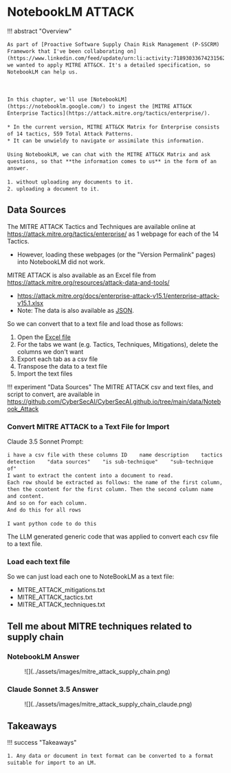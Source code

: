 # NotebookLM ATTACK

!!! abstract "Overview"


    As part of [Proactive Software Supply Chain Risk Management (P-SSCRM) Framework that I've been collaborating on](https://www.linkedin.com/feed/update/urn:li:activity:7189303367423156224/), we wanted to apply MITRE ATT&CK. It's a detailed specification, so NotebookLM can help us.

    

    In this chapter, we'll use [NotebookLM](https://notebooklm.google.com/) to ingest the [MITRE ATT&CK Enterprise Tactics](https://attack.mitre.org/tactics/enterprise/). 

    * In the current version, MITRE ATT&CK Matrix for Enterprise consists of 14 tactics, 559 Total Attack Patterns. 
    * It can be unwieldy to navigate or assimilate this information. 

    Using NotebookLM, we can chat with the MITRE ATT&CK Matrix and ask questions, so that **the information comes to us** in the form of an answer. 

    1. without uploading any documents to it.
    2. uploading a document to it.

## Data Sources

The MITRE ATTACK Tactics and Techniques are available online at https://attack.mitre.org/tactics/enterprise/ as 1 webpage for each of the 14 Tactics.

* However, loading these webpages (or the "Version Permalink" pages) into NotebookLM did not work.

MITRE ATTACK is also available as an Excel file from https://attack.mitre.org/resources/attack-data-and-tools/

 * https://attack.mitre.org/docs/enterprise-attack-v15.1/enterprise-attack-v15.1.xlsx
 * Note: The data is also available as [JSON](https://raw.githubusercontent.com/mitre/cti/master/enterprise-attack/enterprise-attack.json). 


So we can convert that to a text file and load those as follows:

1. Open the [Excel file](https://attack.mitre.org/docs/enterprise-attack-v15.1/enterprise-attack-v15.1.xlsx)
2. For the tabs we want (e.g. Tactics, Techniques, Mitigations), delete the columns we don't want 
3. Export each tab as a csv file
4. Transpose the data to a text file
5. Import the text files

!!! experiment "Data Sources"
    The MITRE ATTACK csv and text files, and script to convert, are available in
    https://github.com/CyberSecAI/CyberSecAI.github.io/tree/main/data/Notebook_Attack




### Convert MITRE ATTACK to a Text File for Import

Claude 3.5 Sonnet Prompt:
```
i have a csv file with these columns ID    name description    tactics    detection    "data sources"    "is sub-technique"    "sub-technique of"
I want to extract the content into a document to read. 
Each row should be extracted as follows: the name of the first column, then the ccontent for the first column. Then the second column name and content.
And so on for each column.
And do this for all rows

I want python code to do this
```

The LLM generated generic code that was applied to convert each csv file to a text file.


### Load each text file
So we can just load each one to NoteBookLM as a text file:

* MITRE_ATTACK_mitigations.txt
* MITRE_ATTACK_tactics.txt
* MITRE_ATTACK_techniques.txt


## Tell me about MITRE techniques related to supply chain

### NotebookLM Answer

<figure markdown>
![](../assets/images/mitre_attack_supply_chain.png)
</figure>

### Claude Sonnet 3.5 Answer

<figure markdown>
![](../assets/images/mitre_attack_supply_chain_claude.png)
</figure>

## Takeaways
  
!!! success "Takeaways" 

    1. Any data or document in text format can be converted to a format suitable for import to an LM.